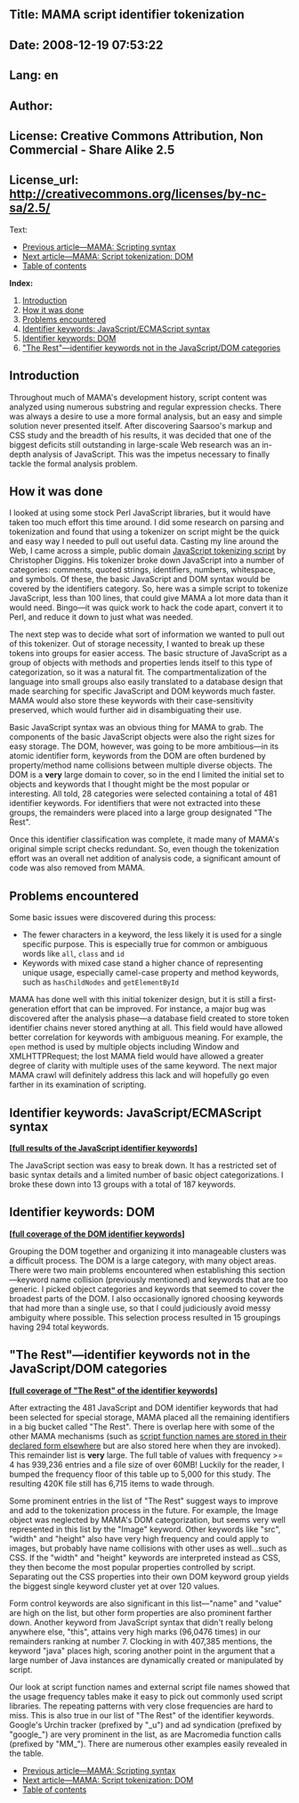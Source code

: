 Title: MAMA script identifier tokenization
----
Date: 2008-12-19 07:53:22
----
Lang: en
----
Author: 
----
License: Creative Commons Attribution, Non Commercial - Share Alike 2.5
----
License_url: http://creativecommons.org/licenses/by-nc-sa/2.5/
----
Text:

<ul class="seriesNav">
<li class="prev"><a href="http://dev.opera.com/articles/view/mama-scripting-syntax/" rel="prev" title="link to the previous article in the series">Previous article&#8212;MAMA: Scripting syntax</a></li>
<li class="next"><a href="http://dev.opera.com/articles/view/mama-script-tokenization-dom/" rel="next" alt="link to the next article in the series">Next article&#8212;MAMA: 
Script tokenization: DOM</a></li>
<li><a href="http://dev.opera.com/articles/view/mama/#tableofcontents" rel="index">Table of contents</a></li>
</ul>

<p><strong>Index:</strong></p>
<ol>
    <li><a href="#intro">Introduction</a></li>
    <li><a href="#how">How it was done</a></li>
    <li><a href="#probs">Problems encountered</a></li>
    <li><a href="#js">Identifier keywords: JavaScript/ECMAScript syntax</a></li>
    <li><a href="#dom">Identifier keywords: DOM</a></li>
    <li><a href="#therest">&quot;The Rest&quot;&#8212;identifier keywords not in the JavaScript/DOM categories</a></li>
</ol>

<h2 id="intro">Introduction</h2>
<p>Throughout much of MAMA&#39;s development history, script content was analyzed 
   using numerous substring and regular expression checks. There was always a 
   desire to use a more formal analysis, but an easy and simple solution never 
   presented itself. After discovering Saarsoo&#39;s markup and CSS study and the 
   breadth of his results, it was decided that one of the biggest deficits still 
   outstanding in large-scale Web research was an in-depth analysis of JavaScript. 
   This was the impetus necessary to finally tackle the formal analysis problem.</p>

<h2 id="how">How it was done</h2>
<p>I looked at using some stock Perl JavaScript libraries, but it would have taken 
   too much effort this time around. I did some research on parsing and tokenization 
   and found that using a tokenizer on script might be the quick and easy way I 
   needed to pull out useful data. Casting my line around the Web, I came across a 
   simple, public domain <a href="http://www.cdiggins.com/tokenizer.html">JavaScript 
   tokenizing script</a> by Christopher Diggins. His tokenizer broke down JavaScript 
   into a number of categories: comments, 
   quoted strings, identifiers, numbers, whitespace, and symbols. Of these, the 
   basic JavaScript and DOM syntax would be covered by the identifiers category. 
   So, here was a simple script to tokenize JavaScript, less than 100 lines, that 
   could give MAMA a lot more data than it would need. Bingo&#8212;it was quick work 
   to hack the code apart, convert it to Perl, and reduce it down to just what was 
   needed.</p>

<p>The next step was to decide what sort of information we wanted to pull out of 
   this tokenizer. Out of storage necessity, I wanted to break up these tokens 
   into groups for easier access. The basic structure of JavaScript as a group of 
   objects with methods and properties lends itself to this type of categorization, 
   so it was a natural fit. The compartmentalization of the language into small 
   groups also easily translated to a database design that made searching for 
   specific JavaScript and DOM keywords much faster. MAMA would also store these 
   keywords with their case-sensitivity preserved, which would further aid in 
   disambiguating their use.</p>

<p>Basic JavaScript syntax was an obvious thing for MAMA to grab. The components 
   of the basic JavaScript objects were also the right sizes for easy storage. 
   The DOM, however, was going to be more ambitious&#8212;in its atomic identifier 
   form, keywords from the DOM are often burdened by property/method name 
   collisions between multiple diverse objects. The DOM is a <strong>very</strong> 
   large domain to cover, so in the end I limited the initial set to objects and 
   keywords that I thought might be the most popular or interesting. All told, 
   28 categories were selected containing a total of 481 identifier keywords. 
   For identifiers that were not extracted into these groups, the remainders were 
   placed into a large group designated &quot;The Rest&quot;.</p>

<p>Once this identifier classification was complete, it made many of MAMA&#39;s original 
   simple script checks redundant. So, even though the tokenization effort was an 
   overall net addition of analysis code, a significant amount of code was also 
   removed from MAMA.</p>

<h2 id="probs">Problems encountered</h2>
<p>Some basic issues were discovered during this process:</p>

<ul>
    <li>The fewer characters in a keyword, the less likely it is used for a single 
        specific purpose. This is especially true for common or ambiguous words like 
        <code class="svar">all</code>, <code class="svar">class</code> and <code class="svar">id</code></li>
    <li>Keywords with mixed case stand a higher chance of representing unique usage, 
        especially camel-case property and method keywords, such as <code class="svar">hasChildNodes</code>
        and <code class="svar">getElementById</code></li>
</ul>

<p>MAMA has done well with this initial tokenizer design, but it is still a 
   first-generation effort that can be improved. For instance, a major bug was 
   discovered after the analysis phase&#8212;a database field created to store token 
   identifier chains never stored anything at all. This field would have allowed 
   better correlation for keywords with ambiguous meaning. For example, the 
   <code class="svar">open</code> method is used by multiple objects including 
   Window and XMLHTTPRequest; the lost MAMA field would have allowed a greater 
   degree of clarity with multiple uses of the same keyword. The next major 
   MAMA crawl will definitely address this lack and will hopefully go even farther 
   in its examination of scripting.</p>

<h2 id="js">Identifier keywords: JavaScript/ECMAScript syntax</h2>
<p><strong>[<a href="http://dev.opera.com/articles/view/mama-script-tokenization-javascript/">full results of the JavaScript identifier keywords</a>]</strong></p>

<p>The JavaScript section was easy to break down. It has a restricted set of basic 
   syntax details and a limited number of basic object categorizations. I broke 
   these down into 13 groups with a total of 187 keywords.</p>

<h2 id="dom">Identifier keywords: DOM</h2>
<p><strong>[<a href="http://dev.opera.com/articles/view/mama-script-tokenization-dom/">full coverage of the DOM identifier keywords</a>]</strong></p>

<p>Grouping the DOM together and organizing it into manageable clusters was a 
   difficult process. The DOM is a large category, with many object areas. There 
   were two main problems encountered when establishing this section&#8212;keyword 
   name collision (previously mentioned) and keywords that are too generic. I 
   picked object categories and keywords that seemed to cover the broadest parts 
   of the DOM. I also occasionally ignored choosing keywords that had more than 
   a single use, so that I could judiciously avoid messy ambiguity where possible. 
   This selection process resulted in 15 groupings having 294 total keywords.</p>

<h2 id="therest">&quot;The Rest&quot;&#8212;identifier keywords not in the JavaScript/DOM categories</h2>

<p><strong>[<a href="jsrest-url.htm">full coverage of &quot;The Rest&quot; of the identifier keywords</a>]</strong></p>

<p>After extracting the 481 JavaScript and DOM identifier keywords that had been 
   selected for special storage, MAMA placed all the remaining identifiers in a 
   big bucket called &quot;The Rest&quot;. There is overlap here with some of the other 
   MAMA mechanisms (such as <a href="jsfunctionlist-url.htm">script function names are stored in their 
   declared form elsewhere</a> but are also 
   stored here when they are invoked). This remainder list is <strong>very</strong> 
   large. The full table of values with frequency &gt;= 4 has 939,236 entries and a 
   file size of over 60MB! Luckily for the reader, I bumped the frequency floor of 
   this table up to 5,000 for this study. The resulting 420K file still has 
   6,715 items to wade through.</p>

<p>Some prominent entries in the list of &quot;The Rest&quot; suggest ways to improve and 
   add to the tokenization process in the future. For example, the Image object 
   was neglected by MAMA&#39;s DOM categorization, but seems very well represented 
   in this list by the <span class="string">&quot;Image&quot;</span> keyword. Other keywords 
   like <span class="string">&quot;src&quot;</span>, <span class="string">&quot;width&quot;</span> 
   and <span class="string">&quot;height&quot;</span> also have very high frequency and 
   could apply to images, but probably have name collisions with other uses as 
   well...such as CSS. If the <span class="string">&quot;width&quot;</span> and 
   <span class="string">&quot;height&quot;</span> keywords are interpreted instead as CSS, 
   they then become the most popular properties controlled by script. Separating 
   out the CSS properties into their own DOM keyword group yields the biggest 
   single keyword cluster yet at over 120 values.</p>

<p>Form control keywords are also significant in this list&#8212;<span class="string">&quot;name&quot;</span> 
   and <span class="string">&quot;value&quot;</span> are high on the list, but other form 
   properties are also prominent farther down. Another keyword from JavaScript 
   syntax that didn&#39;t really belong anywhere else, <span class="string">&quot;this&quot;</span>, 
   attains very high marks (96,0476 times) in our remainders ranking at number 7. 
   Clocking in with 407,385 mentions, the keyword <span class="string">&quot;java&quot;</span> 
   places high, scoring another point in the argument that a large number of Java 
   instances are dynamically created or manipulated by script.</p>

<p>Our look at script function names and external script file names showed that 
   the usage frequency tables make it easy to pick out commonly used script 
   libraries. The repeating patterns with very close frequencies are hard to miss. 
   This is also true in our list of &quot;The Rest&quot; of the identifier keywords. Google&#39;s 
   Urchin tracker (prefixed by <span class="string">&quot;_u&quot;</span>) and ad syndication 
   (prefixed by <span class="string">&quot;google_&quot;</span>) are very prominent in the 
   list, as are Macromedia function calls (prefixed by <span class="string">&quot;MM_&quot;</span>). 
   There are numerous other examples easily revealed in the table.</p>

<ul class="seriesNav">
<li class="prev"><a href="http://dev.opera.com/articles/view/mama-scripting-syntax/" rel="prev" title="link to the previous article in the series">Previous article&#8212;MAMA: Scripting syntax</a></li>
<li class="next"><a href="http://dev.opera.com/articles/view/mama-script-tokenization-dom/" rel="next" alt="link to the next article in the series">Next article&#8212;MAMA: 
Script tokenization: DOM</a></li>
<li><a href="http://dev.opera.com/articles/view/mama/#tableofcontents" rel="index">Table of contents</a></li>
</ul>
